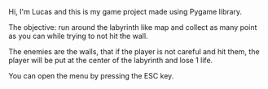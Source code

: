 Hi, I'm Lucas and this is my game project made using Pygame library.

The objective: run around the labyrinth like map and collect as many point as you can while trying to not hit the wall.

The enemies are the walls, that if the player is not careful and hit them, the player will be put at the center of the labyrinth and lose 1 life.

You can open the menu by pressing the ESC key.